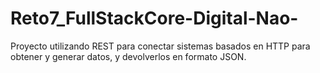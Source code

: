# Reto7_FullStackCore-Digital-Nao-
Proyecto utilizando REST para conectar sistemas basados en HTTP para obtener y generar datos, y devolverlos en formato JSON.

